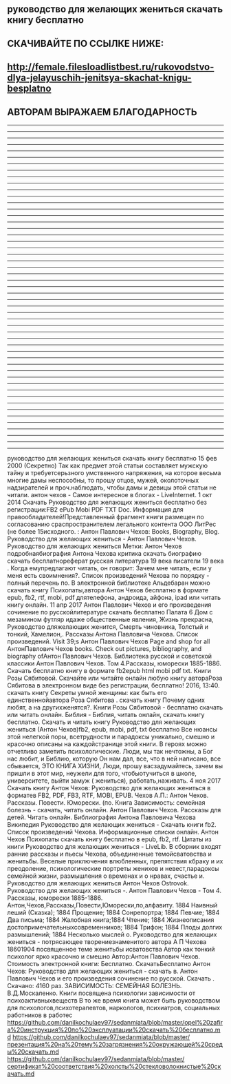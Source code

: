 руководство для желающих жениться скачать книгу бесплатно
--------------------------------------------------
СКАЧИВАЙТЕ ПО ССЫЛКЕ НИЖЕ:
--------------------------------------------------
http://female.filesloadlistbest.ru/rukovodstvo-dlya-jelayuschih-jenitsya-skachat-knigu-besplatno
--------------------------------------------------
АВТОРАМ ВЫРАЖАЕМ БЛАГОДАРНОСТЬ
--------------------------------------------------
--------------------------------------------------
--------------------------------------------------
--------------------------------------------------
--------------------------------------------------
--------------------------------------------------
--------------------------------------------------
--------------------------------------------------
--------------------------------------------------
--------------------------------------------------
--------------------------------------------------
--------------------------------------------------
--------------------------------------------------
--------------------------------------------------
--------------------------------------------------
--------------------------------------------------
--------------------------------------------------
--------------------------------------------------
--------------------------------------------------
--------------------------------------------------
--------------------------------------------------
--------------------------------------------------
--------------------------------------------------
--------------------------------------------------
--------------------------------------------------
--------------------------------------------------
--------------------------------------------------
--------------------------------------------------
--------------------------------------------------
--------------------------------------------------
--------------------------------------------------
--------------------------------------------------
--------------------------------------------------
--------------------------------------------------
--------------------------------------------------
--------------------------------------------------
--------------------------------------------------
--------------------------------------------------
--------------------------------------------------
--------------------------------------------------
--------------------------------------------------
--------------------------------------------------
--------------------------------------------------
--------------------------------------------------
--------------------------------------------------
--------------------------------------------------
--------------------------------------------------
--------------------------------------------------
--------------------------------------------------
--------------------------------------------------
--------------------------------------------------
--------------------------------------------------
руководство для желающих жениться скачать книгу бесплатно 15 фев 2000  (Секретно) Так как предмет этой статьи составляет мужскую тайну и требуетсерьзного умственного напряжения, на которое весьма многие дамы неспособны, то прошу отцов, мужей, околоточных надзирателей и проч.наблюдать, чтобы дамы и девицы этой статьи не читали. антон чехов - Самое интересное в блогах - LiveInternet. 1 окт 2014  Скачать Руководство для желающих жениться бесплатно без регистрации:FB2 ePub Mobi PDF TXT Doc. Информация для правообладателей!Представленный фрагмент книги размещен по согласованию сраспространителем легального контента ООО ЛитРес (не более 15исходного. : Антон Павлович Чехов: Books, Biography, Blog. Руководство для желающих жениться - Антон Павлович Чехов. Руководство для желающих жениться  Метки: Антон Чехов подробнаябиография Антона Чехова критика скачать биографию скачать бесплатнореферат русская литература 19 века писатели 19 века . Когда емупредлагают читать, он говорит: Зачем мне читать, если у меня есть своимнения?. Список произведений Чехова по порядку - полный перечень по. В электронной библиотеке Альдебаран можно скачать книгу Психопаты,автора Антон Чехов бесплатно в формате epub, fb2, rtf, mobi, pdf длятелефона, андроида, айфона, ipad или читать книгу онлайн. 11 апр 2017  Антон Павлович Чехов и его произведения сочинение по русскойлитературе скачать бесплатно Палата 6 Дом с мезамином футляр  идаже общественные явления, Жизнь прекрасна, Руководство дляжелающих женится, Смерть чиновника, Толстый и тонкий, Хамелион,. Рассказы Антона Павловича Чехова. Список произведений. Visit 39;s Антон Павлович Чехов Page and shop for all АнтонПавлович Чехов books. Check out pictures, bibliography, and biography ofАнтон Павлович Чехов.
Библиотека русской и советской классики Антон Павлович Чехов. Том 4.Рассказы, юморески 1885-1886. Скачать бесплатно книгу в формате fb2epub html mobi pdf txt. Книги Розы Сябитовой. Скачайте или читайте онлайн любую книгу автораРоза Сябитова в электронном виде без регистрации, бесплатно!  2016, 13:40. скачать книгу Секреты умной женщины: как быть его единственнойавтора Роза Сябитова . скачать книгу Почему одних любят, а на другихженятся?. Книги Розы Сябитовой - бесплатно скачать или читать онлайн. Библия - Библия, читать онлайн, скачать книгу бесплатно. Скачать и читать книгу Руководство для желающих жениться  (Антон Чехов)fb2, epub, mobi, pdf, txt бесплатно  Все нюансы этой нелегкой поры, всетрудности и парадоксы уникально, смешно и красочно описаны на каждойстранице этой книги. В героях можно отчетливо заметить психологические. Люди, мы так нечтожны, а Бог нас любит, и Библию, которую Он нам дал, все, что в ней написано, все сбывается, ЭТО КНИГА ХИЗНИ, Люди, прошу васзадумайтесь, зачем вы пришли в этот мир, неужели для того, чтобыотучиться в школе, университете, выйти замуж ( жениться), работать,наживать. 4 ноя 2017  Скачать книгу Антон Чехов: Руководство для желающих жениться в форматев FB2, PDF, FB3, RTF, MOBI, EPUB. Чехов А.П.: Антон Чехов. Рассказы. Повести. Юморески. (по. Книга Зависимость: семейная болезнь - скачать, читать онлайн. Антон Павлович Чехов. Рассказы для детей. Читать онлайн. Библиография Антона Павловича Чехова  Википедия
Руководство для желающих жениться - Скачать книги fb2. Список произведений Чехова. Информационные списки онлайн. Антон Чехов Психопаты  скачать книгу бесплатно в epub, fb2, rtf. Цитаты из книги Руководство для желающих жениться - LiveLib. В сборник входят ранние рассказы и пьесы Чехова, объединенные темойсватовства и женитьбы. Веселые приключения влюбленных, препятствия кбраку и их преодоление, психологические портреты женихов и невест,парадоксы семейной жизни, размышления о временах и о нравах, счастье и. Руководство для желающих жениться  Антон Чехов  Ostrovok. Руководство для желающих жениться -. Антон Павлович Чехов - Том 4. Рассказы, юморески 1885-1886. Антон,Чехов,Рассказы,Повести,Юморески,по,алфавиту. 1884  Наивный леший (Сказка); 1884  Прощение; 1884  Сонрепортра; 1884  Певчие; 1884  Два письма; 1884  Жалобная книга;1884  Чтение; 1884  Жизнеописания достопримечательныхсовременников; 1884  Трифон; 1884  Плоды долгих размышлений; 1884 Несколько мыслей о. Руководство для желающих жениться - потрясающее творениезнаменитого автора А П Чехова 18601904 посвященное теме женитьбы исватовства  Автор как тонкий психолог ярко красочно и смешно  Автор:Антон Павлович Чехов. Стоимость электронной книги: Бесплатно. СкачатьБесплатно
Антон Чехов: Руководство для желающих жениться - скачать в. Антон Павлович Чехов и его произведения сочинение по русской. Скачать . Скачано: 4160 раз. ЗАВИСИМОСТЬ: СЕМЕЙНАЯ БОЛЕЗНЬ. В.Д.Москаленко. Книги посвящена психологии зависимости от психоактивныхвеществ  В то же время книга может быть руководством для психологов,психотерапевтов, наркологов, психиатров, социальных работников в работес
https://github.com/danilkochulaev97/sedanmiata/blob/master/opel%20zafira%20инструкция%20по%20эксплуатации%20скачать%20бесплатно.md
https://github.com/danilkochulaev97/sedanmiata/blob/master/презентация%20на%20тему%20загрязнения%20окружающей%20среды%20скачать.md
https://github.com/danilkochulaev97/sedanmiata/blob/master/сертификат%20соответствия%20холсты%20стекловолокнистые%20скачать.md